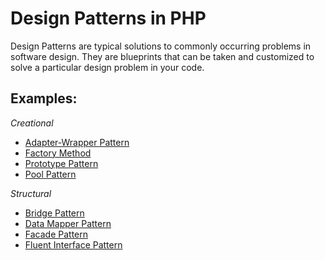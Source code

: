 Design Patterns in PHP
========================

Design Patterns are typical solutions to commonly occurring problems in software design. 
They are blueprints that can be taken and customized to solve a particular design problem in your code.

__Examples__:
-------------
_Creational_
  - [Adapter-Wrapper Pattern](https://github.com/zuxbrt/design-patterns-PHP/tree/master/Adapter-Wrapper)
  - [Factory Method](https://github.com/zuxbrt/design-patterns-PHP/tree/master/Factory%20Method)
  - [Prototype Pattern](https://github.com/zuxbrt/design-patterns-PHP/tree/master/Prototype)
  - [Pool Pattern](https://github.com/zuxbrt/design-patterns-PHP/tree/master/Pool)
  
_Structural_
  - [Bridge Pattern](https://github.com/zuxbrt/design-patterns-PHP/tree/master/Bridge)
  - [Data Mapper Pattern](https://github.com/zuxbrt/design-patterns-PHP/tree/master/Data%20Mapper)
  - [Facade Pattern](https://github.com/zuxbrt/design-patterns-PHP/tree/master/Facade)
  - [Fluent Interface Pattern](https://github.com/zuxbrt/design-patterns-PHP/tree/master/Fluent%20Interface)
